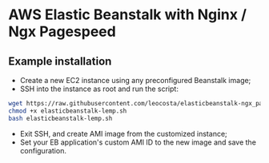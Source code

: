 # AWS Elastic Beanstalk with Nginx / Ngx Pagespeed 

## Example installation

- Create a new EC2 instance using any preconfigured Beanstalk image;
- SSH into the instance as root and run the script:

```bash
wget https://raw.githubusercontent.com/leocosta/elasticbeanstalk-ngx_pagespeed/master/elasticbeanstalk-lemp.sh
chmod +x elasticbeanstalk-lemp.sh
bash elasticbeanstalk-lemp.sh
```

- Exit SSH, and create AMI image from the customized instance;
- Set your EB application's custom AMI ID to the new image and save the configuration.

